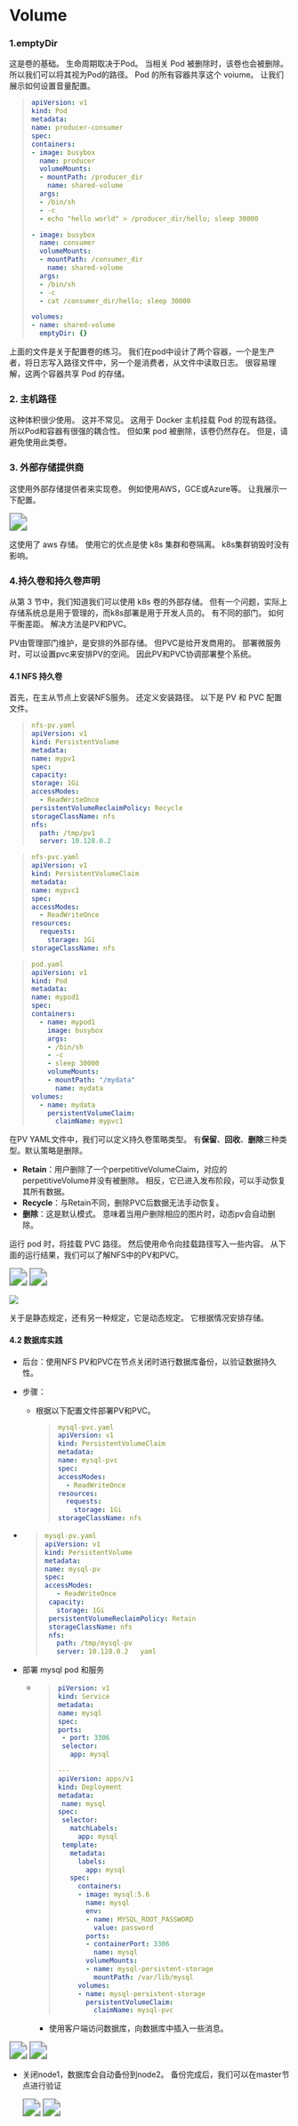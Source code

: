 # Volume


### 1.emptyDir

这是卷的基础。 生命周期取决于Pod。 当相关 Pod 被删除时，该卷也会被删除。 所以我们可以将其视为Pod的路径。 Pod 的所有容器共享这个 voiume。 让我们展示如何设置音量配置。

>```yaml
>apiVersion: v1
>kind: Pod
>metadata:
>name: producer-consumer
>spec:
>containers:
> - image: busybox
>   name: producer
>   volumeMounts:
>   - mountPath: /producer_dir
>     name: shared-volume
>   args:
>   - /bin/sh
>   - -c
>   - echo "hello world" > /producer_dir/hello; sleep 30000
>
> - image: busybox
>   name: consumer
>   volumeMounts:
>   - mountPath: /consumer_dir
>     name: shared-volume
>   args:
>   - /bin/sh
>   - -c
>   - cat /consumer_dir/hello; sleep 30000
>
> volumes:
> - name: shared-volume
>   emptyDir: {}
>```

上面的文件是关于配置卷的练习。 我们在pod中设计了两个容器，一个是生产者，将日志写入路径文件中，另一个是消费者，从文件中读取日志。 很容易理解，这两个容器共享 Pod 的存储。

### 2. 主机路径

这种体积很少使用。 这并不常见。 这用于 Docker 主机挂载 Pod 的现有路径。 所以Pod和容器有很强的耦合性。 但如果 pod 被删除，该卷仍然存在。 但是，请避免使用此类卷。

### 3. 外部存储提供商

这使用外部存储提供者来实现卷。 例如使用AWS，GCE或Azure等。 让我展示一下配置。

<img src="https://cdn.jsdelivr.net/gh/yeliansong/github-blog-PIC/blog-images/007S8ZIlgy1gdrv241tr4j31180s2tza.jpg" style="zoom:200%;" />

这使用了 aws 存储。 使用它的优点是使 k8s 集群和卷隔离。 k8s集群销毁时没有影响。

### 4.持久卷和持久卷声明

从第 3 节中，我们知道我们可以使用 k8s 卷的外部存储。 但有一个问题，实际上存储系统总是用于管理的，而k8s部署是用于开发人员的。 有不同的部门。 如何平衡差距。 解决方法是PV和PVC。

PV由管理部门维护，是安排的外部存储。 但PVC是给开发商用的。 部署微服务时，可以设置pvc来安排PV的空间。 因此PV和PVC协调部署整个系统。

#### 4.1 NFS 持久卷

首先，在主从节点上安装NFS服务。 还定义安装路径。 以下是 PV 和 PVC 配置文件。

>```yaml
>nfs-pv.yaml
>apiVersion: v1
>kind: PersistentVolume
>metadata:
>name: mypv1
>spec:
>capacity:
>storage: 1Gi
>accessModes:
>   - ReadWriteOnce
> persistentVolumeReclaimPolicy: Recycle
> storageClassName: nfs
> nfs:
>   path: /tmp/pv1
>   server: 10.128.0.2
>```

>```yaml
>nfs-pvc.yaml
>apiVersion: v1
>kind: PersistentVolumeClaim
>metadata:
>name: mypvc1
>spec:
>accessModes:
>   - ReadWriteOnce
> resources:
>   requests:
>     storage: 1Gi
> storageClassName: nfs
>```

>```yaml
>pod.yaml
>apiVersion: v1
>kind: Pod
>metadata:
>name: mypod1
>spec:
>containers:
>   - name: mypod1
>     image: busybox
>     args:
>     - /bin/sh
>     - -c
>     - sleep 30000
>     volumeMounts:
>     - mountPath: "/mydata"
>       name: mydata
> volumes:
>   - name: mydata
>     persistentVolumeClaim:
>       claimName: mypvc1
>```

在PV YAML文件中，我们可以定义持久卷策略类型。 有**保留**、**回收**、**删除**三种类型。默认策略是删除。

- **Retain**：用户删除了一个perpetitiveVolumeClaim，对应的perpetitiveVolume并没有被删除。 相反，它已进入发布阶段，可以手动恢复其所有数据。
- **Recycle**：与Retain不同，删除PVC后数据无法手动恢复。
- **删除**：这是默认模式。 意味着当用户删除相应的图片时，动态pv会自动删除。

运行 pod 时，将挂载 PVC 路径。 然后使用命令向挂载路径写入一些内容。 从下面的运行结果，我们可以了解NFS中的PV和PVC。

<img src="https://cdn.jsdelivr.net/gh/yeliansong/github-blog-PIC/blog-images/007S8ZIlgy1gdski4591gj31n60ei1kx.jpg" style="zoom:200%;" />

<img src="https://cdn.jsdelivr.net/gh/yeliansong/github-blog-PIC/blog-images/007S8ZIlgy1gdskilgw5bj31es0bkndy.jpg" style="zoom:200%;" />

![](https://cdn.jsdelivr.net/gh/yeliansong/github-blog-PIC/blog-images/7777.jpeg)

关于是静态规定，还有另一种规定，它是动态规定。 它根据情况安排存储。

#### 4.2 数据库实践

- 后台：使用NFS PV和PVC在节点关闭时进行数据库备份，以验证数据持久性。

- 步骤：

   - 根据以下配置文件部署PV和PVC。

     >```yaml
     >mysql-pvc.yaml
     >apiVersion: v1
     >kind: PersistentVolumeClaim
     >metadata:
     >name: mysql-pvc
     >spec:
     >accessModes:
     >   - ReadWriteOnce
     > resources:
     >   requests:
     >     storage: 1Gi
     > storageClassName: nfs



- > ```yaml
  > mysql-pv.yaml
  > apiVersion: v1
  > kind: PersistentVolume
  > metadata:
  > name: mysql-pv
  > spec:
  > accessModes:
  >    - ReadWriteOnce
  >  capacity:
  >    storage: 1Gi
  >  persistentVolumeReclaimPolicy: Retain
  >  storageClassName: nfs
  >  nfs:
  >    path: /tmp/mysql-pv
  >    server: 10.128.0.2	yaml
  > ```

- 部署 mysql pod 和服务

  - > ```yaml
    > piVersion: v1
    > kind: Service
    > metadata:
    > name: mysql
    > spec:
    > ports:
    >  - port: 3306
    >  selector:
    >    app: mysql
    > 
    > ---
    > apiVersion: apps/v1
    > kind: Deployment
    > metadata:
    >  name: mysql
    > spec:
    >  selector:
    >    matchLabels:
    >      app: mysql
    >  template:
    >    metadata:
    >      labels:
    >        app: mysql
    >    spec:
    >      containers:
    >      - image: mysql:5.6
    >        name: mysql
    >        env:
    >        - name: MYSQL_ROOT_PASSWORD
    >          value: password
    >        ports:
    >        - containerPort: 3306
    >          name: mysql
    >        volumeMounts:
    >        - name: mysql-persistent-storage
    >          mountPath: /var/lib/mysql
    >      volumes:
    >      - name: mysql-persistent-storage
    >        persistentVolumeClaim:
    >          claimName: mysql-pvc
    > ```

    

    - 使用客户端访问数据库，向数据库中插入一些消息。

<img src="https://cdn.jsdelivr.net/gh/yeliansong/github-blog-PIC/blog-images/007S8ZIlgy1gdskym6x3zj31nu04o486.jpg" style="zoom:200%;" />

<img src="https://cdn.jsdelivr.net/gh/yeliansong/github-blog-PIC/blog-images/007S8ZIlgy1gdskz4v39sj312k0oo1kx.jpg" style="zoom:200%;" />

- 关闭node1，数据库会自动备份到node2。 备份完成后，我们可以在master节点进行验证

  <img src="https://cdn.jsdelivr.net/gh/yeliansong/github-blog-PIC/blog-images/007S8ZIlgy1gdsl11wlkoj31ic08anb8.jpg" style="zoom:200%;" />

  <img src="https://cdn.jsdelivr.net/gh/yeliansong/github-blog-PIC/blog-images/007S8ZIlgy1gdsl1l4npzj31mm0ji7wh.jpg" style="zoom:200%;" />

  
